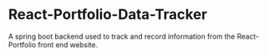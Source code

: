 # React-Portfolio-Data-Tracker
A spring boot backend used to track and record information from the React-Portfolio front end website.
